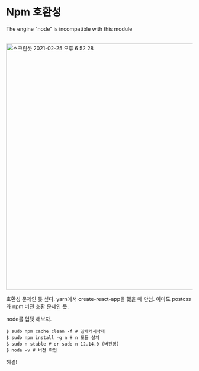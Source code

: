 # Npm 호환성

The engine "node" is incompatible with this module

<br/>

<img width="665" alt="스크린샷 2021-02-25 오후 6 52 28" src="https://user-images.githubusercontent.com/59427983/109136041-0b690400-779b-11eb-8630-1b00f1c630b4.png">

호환성 문제인 듯 싶다. yarn에서 create-react-app을 했을 때 만남. 아마도 postcss와 npm 버전 호환 문제인 듯.

node를 업뎃 해보자.

```shell
$ sudo npm cache clean -f # 강제캐시삭제
$ sudo npm install -g n # n 모듈 설치
$ sudo n stable # or sudo n 12.14.0 (버전명)
$ node -v # 버전 확인
```

해결!
